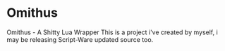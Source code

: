 # Omithus
Omithus - A Shitty Lua Wrapper
This is a project i've created by myself, i may be releasing Script-Ware updated source too.
